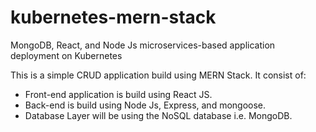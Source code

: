 # kubernetes-mern-stack

MongoDB, React, and Node Js microservices-based application deployment on Kubernetes

This is a simple CRUD application build using MERN Stack. It consist of:

- Front-end application is build using React JS.
- Back-end is build using Node Js, Express, and mongoose.
- Database Layer will be using the NoSQL database i.e. MongoDB.
